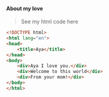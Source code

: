#### About my love
> See my html code here
```html
<!DOCTYPE html>
<html lang="en">
<head>
    <title>Aya</title>
</head>
<body>
    <div>Aya I love you.</div>
    <div>Welcome to this world</div>
    <div>From your mom!</div>
</body>
</html>

```